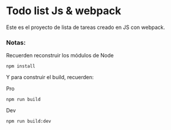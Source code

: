 # Todo list Js & webpack

Este es el proyecto de lista de tareas creado en JS con webpack.

### Notas:
Recuerden reconstruir los módulos de Node

```
npm install
```

Y para construir el build, recuerden:

Pro
```
npm run build
```
Dev
```
npm run build:dev
```